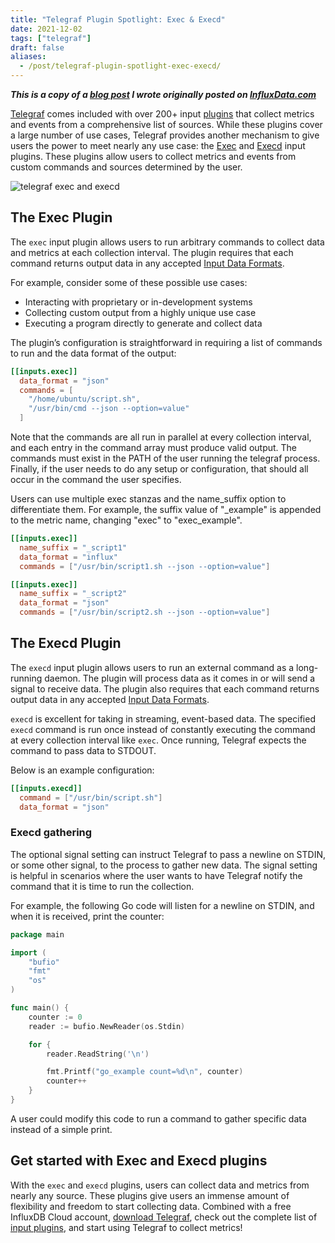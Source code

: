```yaml
---
title: "Telegraf Plugin Spotlight: Exec & Execd"
date: 2021-12-02
tags: ["telegraf"]
draft: false
aliases:
  - /post/telegraf-plugin-spotlight-exec-execd/
---
```


***This is a copy of a [blog post](https://www.influxdata.com/blog/plugin-spotlight-exec-execd/)
I wrote originally posted on [InfluxData.com](https://www.influxdata.com/)***

[Telegraf](https://www.influxdata.com/time-series-platform/telegraf/) comes
included with over 200+ input
[plugins](https://www.influxdata.com/products/integrations/) that collect
metrics and events from a comprehensive list of sources. While these plugins
cover a large number of use cases, Telegraf provides another mechanism to give
users the power to meet nearly any use case: the
[Exec](https://docs.influxdata.com/telegraf/v1.20/plugins/#exec) and
[Execd](https://docs.influxdata.com/telegraf/v1.20/plugins/#execd) input
plugins. These plugins allow users to collect metrics and events from custom
commands and sources determined by the user.

![telegraf exec and execd](/img/telegraf/telegraf-exec-execd.png#center)

## The Exec Plugin

The `exec` input plugin allows users to run arbitrary commands to collect data
and metrics at each collection interval. The plugin requires that each command
returns output data in any accepted
[Input Data Formats](https://github.com/influxdata/telegraf/blob/master/docs/DATA_FORMATS_INPUT.md).

For example, consider some of these possible use cases:

* Interacting with proprietary or in-development systems
* Collecting custom output from a highly unique use case
* Executing a program directly to generate and collect data

The plugin’s configuration is straightforward in requiring a list of commands
to run and the data format of the output:

```toml
[[inputs.exec]]
  data_format = "json"
  commands = [
    "/home/ubuntu/script.sh",
    "/usr/bin/cmd --json --option=value"
  ]
```

Note that the commands are all run in parallel at every collection interval,
and each entry in the command array must produce valid output. The commands
must exist in the PATH of the user running the telegraf process. Finally, if
the user needs to do any setup or configuration, that should all occur in the
command the user specifies.

Users can use multiple exec stanzas and the name_suffix option to differentiate
them. For example, the suffix value of "_example" is appended to the metric
name, changing "exec" to "exec_example".

```toml
[[inputs.exec]]
  name_suffix = "_script1"
  data_format = "influx"
  commands = ["/usr/bin/script1.sh --json --option=value"]

[[inputs.exec]]
  name_suffix = "_script2"
  data_format = "json"
  commands = ["/usr/bin/script2.sh --json --option=value"]
```

## The Execd Plugin

The `execd` input plugin allows users to run an external command as a
long-running daemon. The plugin will process data as it comes in or will send a
signal to receive data. The plugin also requires that each command returns
output data in any accepted [Input Data Formats](https://github.com/influxdata/telegraf/blob/master/docs/DATA_FORMATS_INPUT.md).

`execd` is excellent for taking in streaming, event-based data. The specified
`execd` command is run once instead of constantly executing the command at
every collection interval like `exec`. Once running, Telegraf expects the
command to pass data to STDOUT.

Below is an example configuration:

```toml
[[inputs.execd]]
  command = ["/usr/bin/script.sh"]
  data_format = "json"
```

### Execd gathering

The optional signal setting can instruct Telegraf to pass a newline on STDIN,
or some other signal, to the process to gather new data. The signal setting is
helpful in scenarios where the user wants to have Telegraf notify the command
that it is time to run the collection.

For example, the following Go code will listen for a newline on STDIN, and when
it is received, print the counter:

```go
package main

import (
    "bufio"
    "fmt"
    "os"
)

func main() {
    counter := 0
    reader := bufio.NewReader(os.Stdin)

    for {
        reader.ReadString('\n')

        fmt.Printf("go_example count=%d\n", counter)
        counter++
    }
}
```

A user could modify this code to run a command to gather specific data instead
of a simple print.

## Get started with Exec and Execd plugins

With the `exec` and `execd` plugins, users can collect data and metrics from
nearly any source. These plugins give users an immense amount of flexibility
and freedom to start collecting data. Combined with a free InfluxDB Cloud
account, [download Telegraf](https://portal.influxdata.com/downloads/), check
out the complete list of [input plugins](https://docs.influxdata.com/telegraf/latest/plugins/#input-plugins),
and start using Telegraf to collect metrics!

